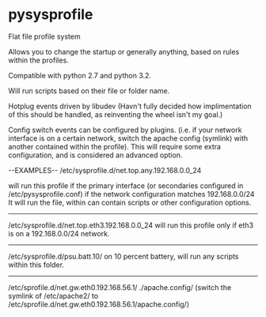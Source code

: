 pysysprofile
============

Flat file profile system

Allows you to change the startup or generally anything,
based on rules within the profiles.

Compatible with python 2.7 and python 3.2.

Will run scripts based on their file or folder name.

Hotplug events driven by libudev (Havn't fully decided how implimentation of this should be handled, as reinventing the wheel isn't my goal.)

Config switch events can be configured by plugins.
(i.e. if your network interface is on a certain network, switch the apache config (symlink) with another contained within the profile).
This will require some extra configuration, and is considered an advanced option.

--EXAMPLES--
/etc/sysprofile.d/net.top.any.192.168.0.0_24

will run this profile if the primary interface (or secondaries configured in /etc/pysysprofile.conf)
if the network configuration matches 192.168.0.0/24
It will run the file, within can contain scripts or other configuration options.

---------

/etc/sysprofile.d/net.top.eth3.192.168.0.0_24
will run this profile only if eth3 is on a 192.168.0.0/24 network.

---------

/etc/sysprofile.d/psu.batt.10/
on 10 percent battery, will run any scripts within this folder.

---------

/etc/sprofile.d/net.gw.eth0.192.168.56.1/
./apache.config/
(switch the symlink of /etc/apache2/ to /etc/sprofile.d/net.gw.eth0.192.168.56.1/apache.config/)
